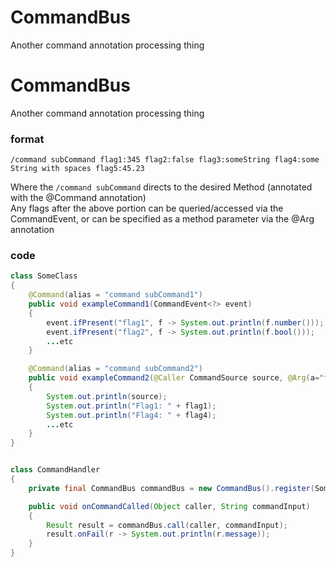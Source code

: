 # CommandBus
Another command annotation processing thing

# CommandBus
Another command annotation processing thing

### format
```
/command subCommand flag1:345 flag2:false flag3:someString flag4:some String with spaces flag5:45.23
```
Where the ```/command subCommand``` directs to the desired Method (annotated with the @Command annotation)  
Any flags after the above portion can be queried/accessed via the CommandEvent, or can be specified as a method parameter
via the @Arg annotation


### code
```java
class SomeClass
{
    @Command(alias = "command subCommand1")
    public void exampleCommand1(CommandEvent<?> event)
    {
        event.ifPresent("flag1", f -> System.out.println(f.number()));
        event.ifPresent("flag2", f -> System.out.println(f.bool()));
        ...etc
    }

    @Command(alias = "command subCommand2")
    public void exampleCommand2(@Caller CommandSource source, @Arg(a="flag1")int flag1, @Arg(a="flag4")String flag4)
    {
        System.out.println(source);
        System.out.println("Flag1: " + flag1);
        System.out.println("Flag4: " + flag4);
        ...etc
    }
}


class CommandHandler
{
    private final CommandBus commandBus = new CommandBus().register(SomeClass.class);

    public void onCommandCalled(Object caller, String commandInput)
    {
        Result result = commandBus.call(caller, commandInput);
        result.onFail(r -> System.out.println(r.message));
    }
}
